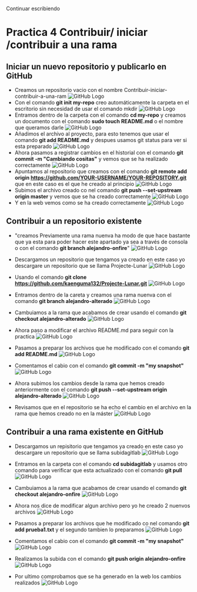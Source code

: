 Continuar escribiendo
# Practica 4 Contribuir/ iniciar /contribuir a una rama

## Iniciar un nuevo repositorio y publicarlo en GitHub
- Creamos un repositorio vacio con el nombre Contribuir-iniciar-contribuir-a-una-ram ![GitHub Logo](/Contribuir-iniciar-contribuir-a-una-ram/0.png)
- Con el comando **git init my-repo** creo automáticamente la carpeta en el escritorio sin necesidad de usar el comando mkdir ![GitHub Logo](/Contribuir-iniciar-contribuir-a-una-ram/1.png)
- Entramos dentro de la carpeta con el comando **cd my-repo** y creamos un documento con el comando **sudo touch README.md** o el nombre que queramos darle ![GitHub Logo](/Contribuir-iniciar-contribuir-a-una-ram/2.png)
- Añadimos el archivo al proyecto, para esto tenemos que usar el comando **git add README.md** y despues usamos git status para ver si esta preparado ![GitHub Logo](/Contribuir-iniciar-contribuir-a-una-ram/3.png)
- Ahora pasamos a registrar cambios en el historial con el comando **git commit -m "Cambiando cositas"** y vemos que se ha realizado correctamente ![GitHub Logo](/Contribuir-iniciar-contribuir-a-una-ram/7.png)
- Apuntamos al repositorio que creamos con el comando **git remote add origin https://github.com/YOUR-USERNAME/YOUR-REPOSITORY.git** que en este caso es el que he creado al principio ![GitHub Logo](/Contribuir-iniciar-contribuir-a-una-ram/4.png)
- Subimos el archivo creado co nel comando **git push --set-upstream origin master** y vemos que se ha creado correctamente ![GitHub Logo](/Contribuir-iniciar-contribuir-a-una-ram/5.png)
- Y en la web vemos como se ha creado correctamente ![GitHub Logo](/Contribuir-iniciar-contribuir-a-una-ram/6.png)

## Contribuir a un repositorio existente
- "creamos Previamente una rama nuenva ha modo de que hace bastante que ya esta para poder hacer este apartado ya sea a través de consola o con el comando **git branch alejandro-onfire**" ![GitHub Logo](/Contribuir-iniciar-contribuir-a-una-ram/19.png)


- Descargamos un repositorio que tengamos ya creado en este caso yo descargare un repositorio que se llama  Projecte-Lunar ![GitHub Logo](/Contribuir-iniciar-contribuir-a-una-ram/8.png)
- Usando el comando **git clone https://github.com/kaenguma132/Projecte-Lunar.git** ![GitHub Logo](/Contribuir-iniciar-contribuir-a-una-ram/9.png)
- Entramos dentro de la careta y creamos una rama nuenva con el comando **git branch alejandro-alterado** ![GitHub Logo](/Contribuir-iniciar-contribuir-a-una-ram/10.png)
- Cambuiamos a la rama que acabamos de crear usando el comando **git checkout alejandro-alterado** ![GitHub Logo](/Contribuir-iniciar-contribuir-a-una-ram/11.png)
- Ahora paso a modificar el archivo README.md para seguir con la practica ![GitHub Logo](/Contribuir-iniciar-contribuir-a-una-ram/12.png)
- Pasamos a preparar los archivos que he modificado con el comando **git add README.md** ![GitHub Logo](/Contribuir-iniciar-contribuir-a-una-ram/13.png)
- Comentamos el cabio con el comando **git commit -m "my snapshot"** ![GitHub Logo](/Contribuir-iniciar-contribuir-a-una-ram/14.png)
- Ahora subimos los cambios desde la rama que hemos creado anteriormente con el comando **git push --set-upstream origin alejandro-alterado** ![GitHub Logo](/Contribuir-iniciar-contribuir-a-una-ram/15.png)
- Revisamos que en el repositorio se ha echo el cambio en el archivo en la rama que hemos creado no en la máster ![GitHub Logo](/Contribuir-iniciar-contribuir-a-una-ram/16.png)

## Contribuir a una rama existente en GitHub
- Descargamos un repisitorio que tengamos ya creado en este caso yo descargare un repositorio que se llama subidagitlab ![GitHub Logo](/Contribuir-iniciar-contribuir-a-una-ram/17.png)
- Entramos en la carpeta con el comando **cd subidagitlab** y usamos otro comando para verificar que esta actualizado con el comando **git pull** ![GitHub Logo](/Contribuir-iniciar-contribuir-a-una-ram/18.png)

- Cambuiamos a la rama que acabamos de crear usando el comando **git checkout alejandro-onfire** ![GitHub Logo](/Contribuir-iniciar-contribuir-a-una-ram/20.png)
- Ahora nos dice de modificar algun archivo pero yo he creado 2 nuenvos archivos ![GitHub Logo](/Contribuir-iniciar-contribuir-a-una-ram/21.png)
- Pasamos a preparar los archivos que he modificado co nel comando **git add prueba1.txt** y el segundo tambien lo preparamos ![GitHub Logo](/Contribuir-iniciar-contribuir-a-una-ram/22.png)
- Comentamos el cabio con el comando **git commit -m "my snapshot"** ![GitHub Logo](/Contribuir-iniciar-contribuir-a-una-ram/23.png)
- Realizamos la subida con el comando **git push origin alejandro-onfire** ![GitHub Logo](/Contribuir-iniciar-contribuir-a-una-ram/24.png)
- Por ultimo comprobamos que se ha generado en la web los cambios realizados ![GitHub Logo](/Contribuir-iniciar-contribuir-a-una-ram/25.png)
